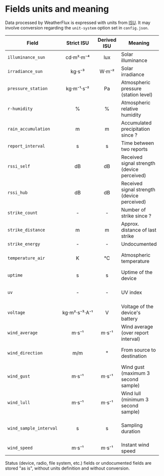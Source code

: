 # Fields units and meaning

Data processed by WeatherFlux is expressed with units from [ISU](https://en.wikipedia.org/wiki/International_System_of_Units). It may involve conversion regarding the `unit-system` option set in `config.json`.

| Field | Strict ISU | Derived ISU | Meaning |  Note |
| --- | :---: | :---: | --- | --- |
| `illuminance_sun` | cd⋅m²⋅m⁻⁴ | lux | Solar illuminance |  |
| `irradiance_sun` | kg⋅s⁻³ | W⋅m⁻² | Solar irradiance |  |
| `pressure_station` | kg⋅m⁻¹⋅s⁻² | Pa | Atmospheric pressure (station level) |  |
| `r-humidity` | % | % | Atmospheric relative humidity |  |
| `rain_accumulation` | m | m | Accumulated precipitation since ? |  |
| `report_interval` | s | s | Time between two reports |  |
| `rssi_self` | dB | dB | Received signal strength (device perceived) |  |
| `rssi_hub` | dB | dB | Received signal strength (device perceived) |  |
| `strike_count` | - | - | Number of strike since ? |  |
| `strike_distance` | m | m | Approx. distance of last strike |  |
| `strike_energy` | - | - | Undocumented |  |
| `temperature_air` | K | °C | Atmospheric temperature | Conversion involved: K ↔ °C |
| `uptime` | s | s | Uptime of the device |  |
| `uv` | - | - | UV index | Open-ended linear scale |
| `voltage` | kg⋅m²⋅s⁻³⋅A⁻¹ | V | Voltage of the device's battery |  |
| `wind_average` | m⋅s⁻¹ | m⋅s⁻¹ | Wind average (over report interval) |  |
| `wind_direction` | m/m | ° | From source to destination | Conversion involved: rad ↔ ° |
| `wind_gust` | m⋅s⁻¹ | m⋅s⁻¹ | Wind gust (maximum 3 second sample) |  |
| `wind_lull` | m⋅s⁻¹ | m⋅s⁻¹ |Wind lull (minimum 3 second sample) |  |
| `wind_sample_interval` | s | s | Sampling duration | Not available for `wind_speed` |
| `wind_speed` | m⋅s⁻¹ | m⋅s⁻¹ | Instant wind speed |  |

Status (device, radio, file system, etc.) fields or undocumented fields are stored "as is", without units definition and without conversion.